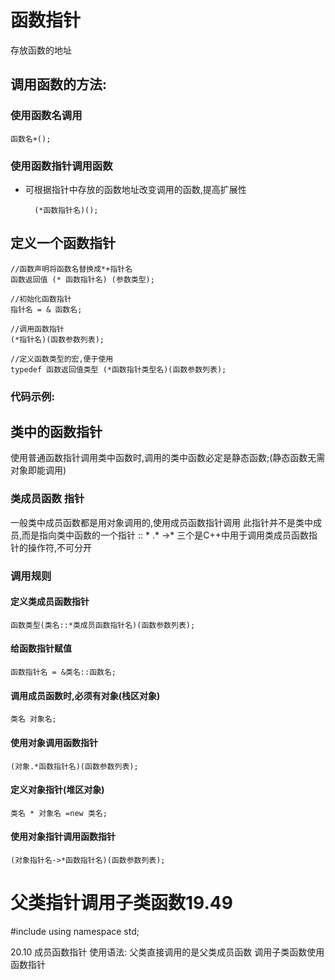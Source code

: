 # 函数指针
存放函数的地址
## 调用函数的方法:
### 使用函数名调用  
    函数名+();
### 使用函数指针调用函数
- 可根据指针中存放的函数地址改变调用的函数,提高扩展性

        (*函数指针名)();
## 定义一个函数指针
    //函数声明将函数名替换成*+指针名
    函数返回值 (* 函数指针名) (参数类型);
    
    //初始化函数指针
    指针名 = & 函数名;

    //调用函数指针
    (*指针名)(函数参数列表);

    //定义函数类型的宏,便于使用
    typedef 函数返回值类型 (*函数指针类型名)(函数参数列表);
### 代码示例:

## 类中的函数指针

使用普通函数指针调用类中函数时,调用的类中函数必定是静态函数;(静态函数无需对象即能调用)
### 类成员函数 指针
一般类中成员函数都是用对象调用的,使用成员函数指针调用
此指针并不是类中成员,而是指向类中函数的一个指针
:: \* .* ->* 三个是C++中用于调用类成员函数指针的操作符,不可分开
### 调用规则
#### 定义类成员函数指针
    函数类型(类名::*类成员函数指针名)(函数参数列表);

#### 给函数指针赋值
    函数指针名 = &类名::函数名;

#### 调用成员函数时,必须有对象(栈区对象)
    类名 对象名;

#### 使用对象调用函数指针
    (对象.*函数指针名)(函数参数列表);

#### 定义对象指针(堆区对象)
    类名 * 对象名 =new 类名;

#### 使用对象指针调用函数指针
    (对象指针名->*函数指针名)(函数参数列表);



# 父类指针调用子类函数19.49


#include<iostream>
using namespace std;














20.10
成员函数指针
使用语法:
父类直接调用的是父类成员函数
调用子类函数使用函数指针
